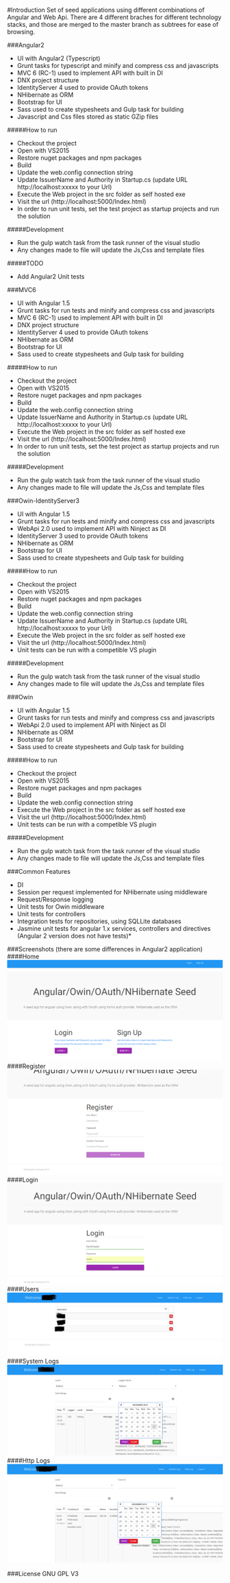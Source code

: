 #Introduction
Set of seed applications using different combinations of Angular and Web Api. There are 4 different braches for different technology stacks, and those are merged to the master branch as subtrees for ease of browsing.  

###Angular2
* UI with Angular2 (Typescript) 
* Grunt tasks for typescript and minify and compress css and javascripts
* MVC 6 (RC-1) used to implement API with built in DI
* DNX project structure
* IdentityServer 4 used to provide OAuth tokens
* NHibernate as ORM
* Bootstrap for UI
* Sass used to create stypesheets and Gulp task for building
* Javascript and Css files stored as static GZip files

#####How to run
* Checkout the project
* Open with VS2015
* Restore nuget packages and npm packages
* Build
* Update the web.config connection string
* Update IssuerName and Authority in Startup.cs (update URL http://localhost:xxxxx to your Url)
* Execute the Web project in the src folder as self hosted exe
* Visit the url (http://localhost:5000/Index.html)
* In order to run unit tests, set the test project as startup projects and run the solution

#####Development
* Run the gulp watch task from the task runner of the visual studio
* Any changes made to file will update the Js,Css and template files

#####TODO
* Add Angular2 Unit tests 

###MVC6
* UI with Angular 1.5 
* Grunt tasks for run tests and minify and compress css and javascripts
* MVC 6 (RC-1) used to implement API with built in DI
* DNX project structure
* IdentityServer 4 used to provide OAuth tokens
* NHibernate as ORM
* Bootstrap for UI
* Sass used to create stypesheets and Gulp task for building

#####How to run
* Checkout the project
* Open with VS2015
* Restore nuget packages and npm packages
* Build
* Update the web.config connection string
* Update IssuerName and Authority in Startup.cs (update URL http://localhost:xxxxx to your Url)
* Execute the Web project in the src folder as self hosted exe
* Visit the url (http://localhost:5000/Index.html)
* In order to run unit tests, set the test project as startup projects and run the solution

#####Development
* Run the gulp watch task from the task runner of the visual studio
* Any changes made to file will update the Js,Css and template files

###Owin-IdentityServer3 
* UI with Angular 1.5 
* Grunt tasks for run tests and minify and compress css and javascripts
* WebApi 2.0 used to implement API with Ninject as DI 
* IdentityServer 3 used to provide OAuth tokens
* NHibernate as ORM
* Bootstrap for UI
* Sass used to create stypesheets and Gulp task for building

#####How to run
* Checkout the project
* Open with VS2015
* Restore nuget packages and npm packages
* Build
* Update the web.config connection string
* Update IssuerName and Authority in Startup.cs (update URL http://localhost:xxxxx to your Url)
* Execute the Web project in the src folder as self hosted exe
* Visit the url (http://localhost:5000/Index.html)
* Unit tests can be run with a competible VS plugin 

#####Development
* Run the gulp watch task from the task runner of the visual studio
* Any changes made to file will update the Js,Css and template files

###Owin
* UI with Angular 1.5 
* Grunt tasks for run tests and minify and compress css and javascripts
* WebApi 2.0 used to implement API with Ninject as DI 
* NHibernate as ORM
* Bootstrap for UI
* Sass used to create stypesheets and Gulp task for building

#####How to run
* Checkout the project
* Open with VS2015
* Restore nuget packages and npm packages
* Build
* Update the web.config connection string
* Execute the Web project in the src folder as self hosted exe
* Visit the url (http://localhost:5000/Index.html)
* Unit tests can be run with a competible VS plugin 

#####Development
* Run the gulp watch task from the task runner of the visual studio
* Any changes made to file will update the Js,Css and template files

###Common Features
* DI
* Session per request implemented for NHibernate using middleware
* Request/Response logging
* Unit tests for Owin middleware
* Unit tests for controllers
* Integration tests for repositories, using SQLLite databases
* Jasmine unit tests for angular 1.x services, controllers and directives (Angular 2 version does not have tests)* 

###Screenshots (there are some differences in Angular2 application)
####Home
![Alt text](readme_images/home.png?raw=true "Home")
####Register
![Alt text](readme_images/register.png?raw=true "Register")
####Login
![Alt text](readme_images/login.png?raw=true "Login")
####Users
![Alt text](readme_images/users.png?raw=true "Users")
####System Logs
![Alt text](readme_images/systemlog.png?raw=true "System Logs")
####Http Logs
![Alt text](readme_images/httplog.png?raw=true "Http Logs")

###License
GNU GPL V3
